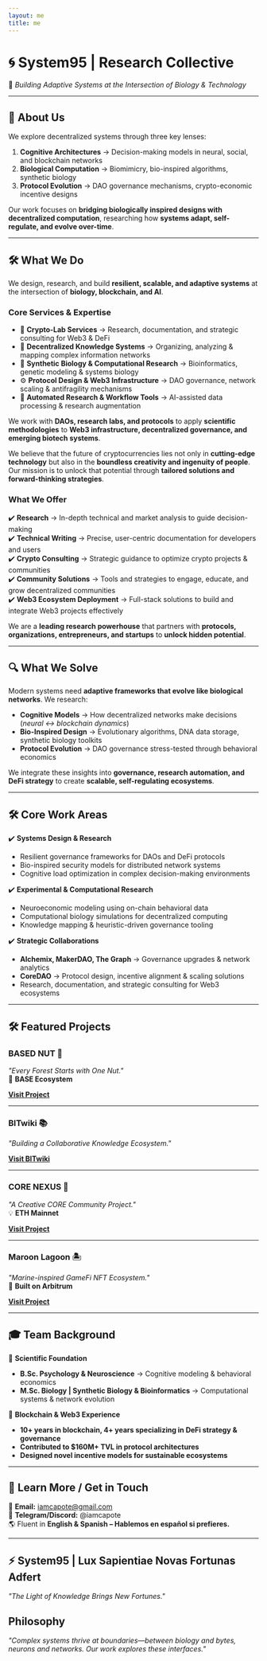```yaml
---
layout: me
title: me
---
```


# 🌀 System95 | Research Collective  
🚀 *Building Adaptive Systems at the Intersection of Biology & Technology*  

---  

## **📂 About Us**  
We explore decentralized systems through three key lenses:  
1. **Cognitive Architectures** → Decision-making models in neural, social, and blockchain networks  
2. **Biological Computation** → Biomimicry, bio-inspired algorithms, synthetic biology  
3. **Protocol Evolution** → DAO governance mechanisms, crypto-economic incentive designs  

Our work focuses on **bridging biologically inspired designs with decentralized computation**, researching how **systems adapt, self-regulate, and evolve over-time**.

---

## 🛠️ **What We Do**  
We design, research, and build **resilient, scalable, and adaptive systems** at the intersection of **biology, blockchain, and AI**.  

### **Core Services & Expertise**  

- 📝 **Crypto-Lab Services** → Research, documentation, and strategic consulting for Web3 & DeFi  
- 📖 **Decentralized Knowledge Systems** → Organizing, analyzing & mapping complex information networks  
- 🧬 **Synthetic Biology & Computational Research** → Bioinformatics, genetic modeling & systems biology  
- ⚙️ **Protocol Design & Web3 Infrastructure** → DAO governance, network scaling & antifragility mechanisms  
- 🤝 **Automated Research & Workflow Tools** → AI-assisted data processing & research augmentation  

We work with **DAOs, research labs, and protocols** to apply **scientific methodologies** to **Web3 infrastructure, decentralized governance, and emerging biotech systems**.

We believe that the future of cryptocurrencies lies not only in **cutting-edge technology** but also in the **boundless creativity and ingenuity of people**.  
Our mission is to unlock that potential through **tailored solutions and forward-thinking strategies**.

### **What We Offer**  
✔️ **Research** → In-depth technical and market analysis to guide decision-making  
✔️ **Technical Writing** → Precise, user-centric documentation for developers and users  
✔️ **Crypto Consulting** → Strategic guidance to optimize crypto projects & communities  
✔️ **Community Solutions** → Tools and strategies to engage, educate, and grow decentralized communities  
✔️ **Web3 Ecosystem Deployment** → Full-stack solutions to build and integrate Web3 projects effectively  

We are a **leading research powerhouse** that partners with **protocols, organizations, entrepreneurs, and startups** to **unlock hidden potential**.  


---

## 🔍 **What We Solve**  
Modern systems need **adaptive frameworks that evolve like biological networks**. We research:  

- **Cognitive Models** → How decentralized networks make decisions (*neural ↔ blockchain dynamics*)  
- **Bio-Inspired Design** → Evolutionary algorithms, DNA data storage, synthetic biology toolkits  
- **Protocol Evolution** → DAO governance stress-tested through behavioral economics  

We integrate these insights into **governance, research automation, and DeFi strategy** to create **scalable, self-regulating ecosystems**.  

---

## **🛠️ Core Work Areas**  

✔️ **Systems Design & Research**  
- Resilient governance frameworks for DAOs and DeFi protocols  
- Bio-inspired security models for distributed network systems  
- Cognitive load optimization in complex decision-making environments  

✔️ **Experimental & Computational Research**  
- Neuroeconomic modeling using on-chain behavioral data  
- Computational biology simulations for decentralized computing  
- Knowledge mapping & heuristic-driven governance tooling  

✔️ **Strategic Collaborations**  
- **Alchemix, MakerDAO, The Graph** → Governance upgrades & network analytics  
- **CoreDAO** → Protocol design, incentive alignment & scaling solutions  
- Research, documentation, and strategic consulting for Web3 ecosystems

---


## **🛠️ Featured Projects**  

### **BASED NUT** 🌱  
*"Every Forest Starts with One Nut."*  
🚀 **BASE Ecosystem**  

[**Visit Project**](https://twitter.com/BASEDNUT_)

---

### **BITwiki** 📚  
*"Building a Collaborative Knowledge Ecosystem."*  

[**Visit BITwiki**](https://bitwiki.org/)  

---

### **CORE NEXUS** 🔗  
*"A Creative CORE Community Project."*  
💡 **ETH Mainnet**  

[**Visit Project**](https://twitter.com/CORENexusHub)  

---

### **Maroon Lagoon** 🏝️  
*"Marine-inspired GameFi NFT Ecosystem."*  
🌊 **Built on Arbitrum**  

[**Visit Project**](https://twitter.com/maroonlagoon_)  

---

## **🎓 Team Background**  

🧪 **Scientific Foundation**  
- **B.Sc. Psychology & Neuroscience** → Cognitive modeling & behavioral economics  
- **M.Sc. Biology | Synthetic Biology & Bioinformatics** → Computational systems & network evolution  

💾 **Blockchain & Web3 Experience**  
- **10+ years in blockchain, 4+ years specializing in DeFi strategy & governance**  
- **Contributed to $160M+ TVL in protocol architectures**  
- **Designed novel incentive models for sustainable ecosystems**  

---

## **📡 Learn More / Get in Touch**  
📨 **Email:** iamcapote@gmail.com  
💬 **Telegram/Discord:** @iamcapote  
🌎 Fluent in **English & Spanish – Hablemos en español si prefieres.**  

---

## ⚡ **System95 | Lux Sapientiae Novas Fortunas Adfert**  
*"The Light of Knowledge Brings New Fortunes."*  

## **Philosophy**  
*"Complex systems thrive at boundaries—between biology and bytes, neurons and networks. Our work explores these interfaces."*  
